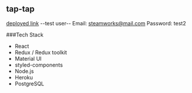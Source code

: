 ## tap-tap

[deployed link](https://tap--tap.herokuapp.com/signin)
--test user--
Email: steamworks@mail.com
Password: test2

###Tech Stack

- React
- Redux / Redux toolkit
- Material UI
- styled-components
- Node.js
- Heroku
- PostgreSQL
